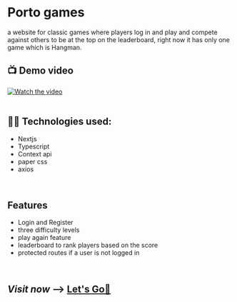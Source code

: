 # Porto games
a website for classic games where players log in and play and compete against others to be at the top on the leaderboard, right now it has only one game which is Hangman.
<br/>

## 📺 Demo video   
<a href="https://www.youtube.com/watch?v=FIMkfiyWYCY" target="_blank" rel="noopener">
 <img src="https://github.com/1Mouse/hangman-nextjs/assets/49732309/0590dead-0c87-414b-929d-46c023c42998" alt="Watch the video"/>
</a>

<br/>
<br/>   


## 👨‍💻 Technologies used:
- Nextjs
- Typescript
- Context api
- paper css
- axios

<br>

## Features
- Login and Register
- three difficulty levels
- play again feature
- leaderboard to rank players based on the score
- protected routes if a user is not logged in


<br/>

## **_Visit now_** -->  <a href="https://hangman-next.vercel.app/" target="_blank" rel="noopener">Let's Go🚀</a>
